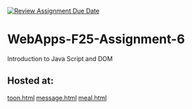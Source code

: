 [![Review Assignment Due Date](https://classroom.github.com/assets/deadline-readme-button-22041afd0340ce965d47ae6ef1cefeee28c7c493a6346c4f15d667ab976d596c.svg)](https://classroom.github.com/a/PB7YxHhc)
# WebApps-F25-Assignment-6
Introduction to Java Script and DOM

## Hosted at:
[toon.html](https://44-563-webapps-f25.github.io/webapps-f25-assignment6-V-chetan-kumar/toon.html)
[message.html](https://44-563-webapps-f25.github.io/webapps-f25-assignment6-V-chetan-kumar/message.html)
[meal.html](https://44-563-webapps-f25.github.io/webapps-f25-assignment6-V-chetan-kumar/meal.html)
